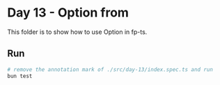 # Day 13 - Option from

This folder is to show how to use Option in fp-ts.

## Run

```sh
# remove the annotation mark of ./src/day-13/index.spec.ts and run
bun test
```
